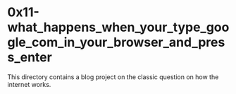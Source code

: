 # 0x11-what_happens_when_your_type_google_com_in_your_browser_and_press_enter  
This directory contains a blog project on the classic question on how the internet works.
